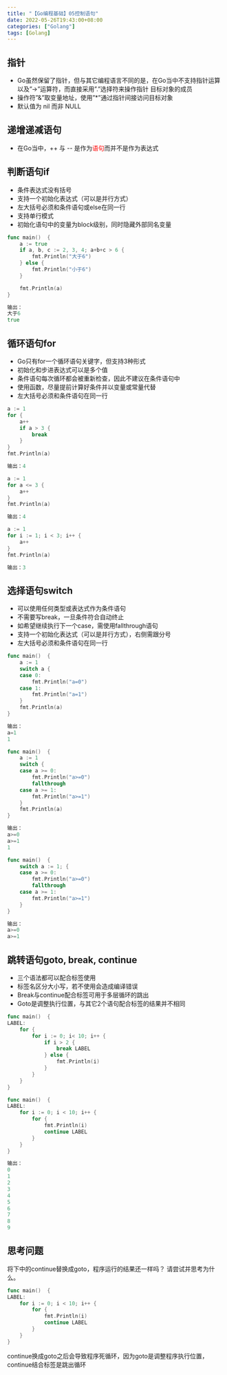 ```yaml
---
title: "【Go编程基础】05控制语句"
date: 2022-05-26T19:43:00+08:00
categories: ["Golang"]
tags: [Golang]
---
```

## 指针
- Go虽然保留了指针，但与其它编程语言不同的是，在Go当中不支持指针运算以及”->”运算符，而直接采用”.”选择符来操作指针 目标对象的成员
- 操作符”&”取变量地址，使用”*”通过指针间接访问目标对象
- 默认值为 nil 而非 NULL

## 递增递减语句
- 在Go当中，++ 与 -- 是作为<font color='red'>语句</font>而并不是作为表达式

## 判断语句if
- 条件表达式没有括号
- 支持一个初始化表达式（可以是并行方式）
- 左大括号必须和条件语句或else在同一行
- 支持单行模式
- 初始化语句中的变量为block级别，同时隐藏外部同名变量

```go
func main()  {
	a := true
	if a, b, c := 2, 3, 4; a+b+c > 6 {
		fmt.Println("大于6")
	} else {
		fmt.Println("小于6")
	}

	fmt.Println(a)
}

输出：
大于6
true
```

## 循环语句for
- Go只有for一个循环语句关键字，但支持3种形式
- 初始化和步进表达式可以是多个值
- 条件语句每次循环都会被重新检查，因此不建议在条件语句中
- 使用函数，尽量提前计算好条件并以变量或常量代替
- 左大括号必须和条件语句在同一行

```go
a := 1
for {
	a++
	if a > 3 {
		break
	}
}
fmt.Println(a)

输出：4
```

```go
a := 1
for a <= 3 {
	a++
}
fmt.Println(a)

输出：4
```

```go
a := 1
for i := 1; i < 3; i++ {
	a++
}
fmt.Println(a)

输出：3
```

## 选择语句switch
- 可以使用任何类型或表达式作为条件语句
- 不需要写break，一旦条件符合自动终止
- 如希望继续执行下一个case，需使用fallthrough语句
- 支持一个初始化表达式（可以是并行方式），右侧需跟分号
- 左大括号必须和条件语句在同一行

```go
func main()  {
	a := 1
	switch a {
	case 0:
		fmt.Println("a=0")
	case 1:
		fmt.Println("a=1")
	}
	fmt.Println(a)
}

输出：
a=1
1
```

```go
func main()  {
	a := 1
	switch {
	case a >= 0:
		fmt.Println("a>=0")
		fallthrough
	case a >= 1:
		fmt.Println("a>=1")
	}
	fmt.Println(a)
}

输出：
a>=0
a>=1
1
```

```go
func main()  {
	switch a := 1; {
	case a >= 0:
		fmt.Println("a>=0")
		fallthrough
	case a >= 1:
		fmt.Println("a>=1")
	}
}

输出：
a>=0
a>=1
```

## 跳转语句goto, break, continue
- 三个语法都可以配合标签使用
- 标签名区分大小写，若不使用会造成编译错误
- Break与continue配合标签可用于多层循环的跳出
- Goto是调整执行位置，与其它2个语句配合标签的结果并不相同

```go
func main()  {
LABEL:
	for {
		for i := 0; i< 10; i++ {
			if i > 2 {
				break LABEL
			} else {
				fmt.Println(i)
			}
		}
	}
}
```

```go
func main()  {
LABEL:
	for i := 0; i < 10; i++ {
		for {
			fmt.Println(i)
			continue LABEL
		}
	}
}

输出：
0
1
2
3
4
5
6
7
8
9
```

## 思考问题
将下中的continue替换成goto，程序运行的结果还一样吗？
请尝试并思考为什么。
```go
func main()  {
LABEL:
	for i := 0; i < 10; i++ {
		for {
			fmt.Println(i)
			continue LABEL
		}
	}
}
```

continue换成goto之后会导致程序死循环，因为goto是调整程序执行位置，continue结合标签是跳出循环
